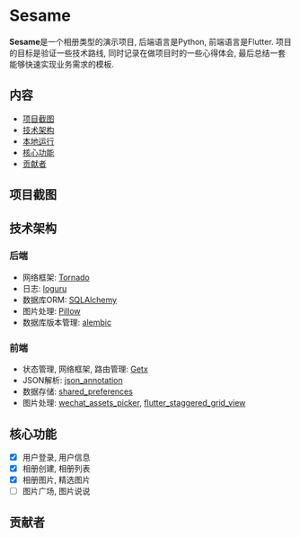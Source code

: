 # Sesame
**Sesame**是一个相册类型的演示项目, 后端语言是Python, 前端语言是Flutter. 项目的目标是验证一些技术路线, 同时记录在做项目时的一些心得体会, 最后总结一套能够快速实现业务需求的模板.

## 内容
- [项目截图](#项目截图)
- [技术架构](#技术架构)
- [本地运行](#r本地运行)
- [核心功能](#核心功能)
- [贡献者](#贡献者)

## 项目截图
## 技术架构
### 后端
- 网络框架: [Tornado](https://github.com/tornadoweb/tornado)
- 日志: [loguru]()
- 数据库ORM: [SQLAlchemy]()
- 图片处理: [Pillow]()
- 数据库版本管理: [alembic]()

### 前端
- 状态管理, 网络框架, 路由管理: [Getx](https://pub.dev/packages/get)
- JSON解析: [json_annotation](https://pub.dev/packages/json_annotation)
- 数据存储: [shared_preferences](https://pub.dev/packages/shared_preferences)
- 图片处理: [wechat_assets_picker](https://pub.dev/packages/wechat_assets_picker), [flutter_staggered_grid_view](https://pub.dev/packages/flutter_staggered_grid_view)

## 核心功能
* [x] 用户登录, 用户信息
* [x] 相册创建, 相册列表
* [x] 相册图片, 精选图片
* [ ] 图片广场, 图片说说

## 贡献者